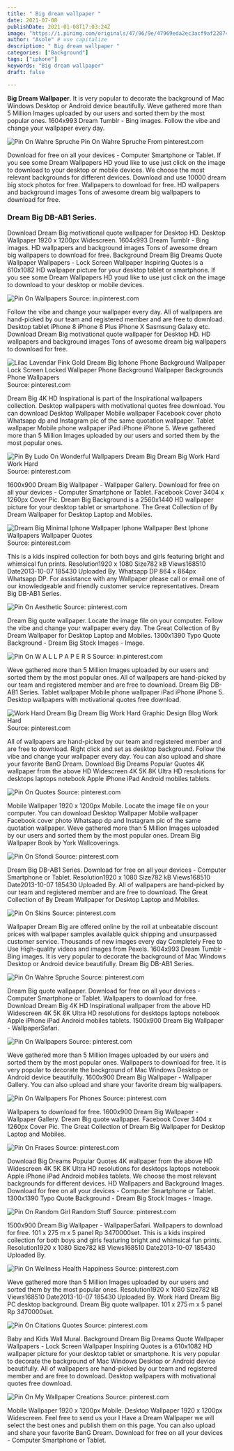 ```yaml
---
title: " Big dream wallpaper "
date: 2021-07-08
publishDate: 2021-01-08T17:03:24Z
image: "https://i.pinimg.com/originals/47/96/9e/47969eda2ec3acf9af22874c06897459.jpg"
author: "Asole" # use capitalize
description: " Big dream wallpaper "
categories: ["Background"]
tags: ["iphone"]
keywords: "Big dream wallpaper"
draft: false

---
```



**Big Dream Wallpaper**. It is very popular to decorate the background of Mac Windows Desktop or Android device beautifully. Weve gathered more than 5 Million Images uploaded by our users and sorted them by the most popular ones. 1604x993 Dream Tumblr - Bing images. Follow the vibe and change your wallpaper every day.

![Pin On Wahre Spruche](https://i.pinimg.com/736x/f5/43/1c/f5431cac5bd14fcc57af09c511fccec1.jpg "Pin On Wahre Spruche")
Pin On Wahre Spruche From pinterest.com


Download for free on all your devices - Computer Smartphone or Tablet. If you see some Dream Wallpapers HD youd like to use just click on the image to download to your desktop or mobile devices. We choose the most relevant backgrounds for different devices. Download and use 10000 dream big stock photos for free. Wallpapers to download for free. HD wallpapers and background images Tons of awesome dream big wallpapers to download for free.

### Dream Big DB-AB1 Series.

Download Dream Big motivational quote wallpaper for Desktop HD. Desktop Wallpaper 1920 x 1200px Widescreen. 1604x993 Dream Tumblr - Bing images. HD wallpapers and background images Tons of awesome dream big wallpapers to download for free. Background Dream Big Dreams Quote Wallpaper Wallpapers - Lock Screen Wallpaper Inspiring Quotes is a 610x1082 HD wallpaper picture for your desktop tablet or smartphone. If you see some Dream Wallpapers HD youd like to use just click on the image to download to your desktop or mobile devices.


![Pin On Wallpapers](https://i.pinimg.com/originals/2a/08/e8/2a08e8bbdfc3ce2c1af88d190253f361.png "Pin On Wallpapers")
Source: in.pinterest.com

Follow the vibe and change your wallpaper every day. All of wallpapers are hand-picked by our team and registered member and are free to download. Desktop tablet iPhone 8 iPhone 8 Plus iPhone X Sasmsung Galaxy etc. Download Dream Big motivational quote wallpaper for Desktop HD. HD wallpapers and background images Tons of awesome dream big wallpapers to download for free.

![Lilac Lavendar Pink Gold Dream Big Iphone Phone Background Wallpaper Lock Screen Locked Wallpaper Phone Background Wallpaper Backgrounds Phone Wallpapers](https://i.pinimg.com/originals/ae/16/f7/ae16f734e7e1b80995f3c0a9d96984ef.png "Lilac Lavendar Pink Gold Dream Big Iphone Phone Background Wallpaper Lock Screen Locked Wallpaper Phone Background Wallpaper Backgrounds Phone Wallpapers")
Source: pinterest.com

Dream Big 4K HD Inspirational is part of the Inspirational wallpapers collection. Desktop wallpapers with motivational quotes free download. You can download Desktop Wallpaper Mobile wallpaper Facebook cover photo Whatsapp dp and Instagram pic of the same quotation wallpaper. Tablet wallpaper Mobile phone wallpaper iPad iPhone iPhone 5. Weve gathered more than 5 Million Images uploaded by our users and sorted them by the most popular ones.

![Pin By Ludo On Wonderful Wallpapers Dream Big Dream Big Work Hard Work Hard](https://i.pinimg.com/736x/10/d7/c9/10d7c971deb2ec29ed09cacc13f17012.jpg "Pin By Ludo On Wonderful Wallpapers Dream Big Dream Big Work Hard Work Hard")
Source: pinterest.com

1600x900 Dream Big Wallpaper - Wallpaper Gallery. Download for free on all your devices - Computer Smartphone or Tablet. Facebook Cover 3404 x 1260px Cover Pic. Dream Big Background is a 2560x1440 HD wallpaper picture for your desktop tablet or smartphone. The Great Collection of By Dream Wallpaper for Desktop Laptop and Mobiles.

![Dream Big Minimal Iphone Wallpaper Iphone Wallpaper Best Iphone Wallpapers Wallpaper Quotes](https://i.pinimg.com/736x/c4/02/db/c402db0ef17c0b97bcdae20edfe768fd.jpg "Dream Big Minimal Iphone Wallpaper Iphone Wallpaper Best Iphone Wallpapers Wallpaper Quotes")
Source: pinterest.com

This is a kids inspired collection for both boys and girls featuring bright and whimsical fun prints. Resolution1920 x 1080 Size782 kB Views168510 Date2013-10-07 185430 Uploaded By. Whatsapp DP 864 x 864px Whatsapp DP. For assistance with any Wallpaper please call or email one of our knowledgeable and friendly customer service representatives. Dream Big DB-AB1 Series.

![Pin On Aesthetic](https://i.pinimg.com/736x/5f/5c/04/5f5c04ac81f2abf865f490fa7e183048.jpg "Pin On Aesthetic")
Source: pinterest.com

Dream Big quote wallpaper. Locate the image file on your computer. Follow the vibe and change your wallpaper every day. The Great Collection of By Dream Wallpaper for Desktop Laptop and Mobiles. 1300x1390 Typo Quote Background - Dream Big Stock Images - Image.

![Pin On W A L L P A P E R S](https://i.pinimg.com/originals/c7/16/85/c716854748beae9a5ae1113d2a284203.jpg "Pin On W A L L P A P E R S")
Source: in.pinterest.com

Weve gathered more than 5 Million Images uploaded by our users and sorted them by the most popular ones. All of wallpapers are hand-picked by our team and registered member and are free to download. Dream Big DB-AB1 Series. Tablet wallpaper Mobile phone wallpaper iPad iPhone iPhone 5. Desktop wallpapers with motivational quotes free download.

![Work Hard Dream Big Dream Big Work Hard Graphic Design Blog Work Hard](https://i.pinimg.com/originals/97/c0/db/97c0db5d416be8744aa536992a589da8.jpg "Work Hard Dream Big Dream Big Work Hard Graphic Design Blog Work Hard")
Source: pinterest.com

All of wallpapers are hand-picked by our team and registered member and are free to download. Right click and set as desktop background. Follow the vibe and change your wallpaper every day. You can also upload and share your favorite BanG Dream. Download Big Dreams Popular Quotes 4K wallpaper from the above HD Widescreen 4K 5K 8K Ultra HD resolutions for desktops laptops notebook Apple iPhone iPad Android mobiles tablets.

![Pin On Quotes](https://i.pinimg.com/originals/80/b7/e8/80b7e8666e1c8fbb73562d796793db6f.jpg "Pin On Quotes")
Source: pinterest.com

Mobile Wallpaper 1920 x 1200px Mobile. Locate the image file on your computer. You can download Desktop Wallpaper Mobile wallpaper Facebook cover photo Whatsapp dp and Instagram pic of the same quotation wallpaper. Weve gathered more than 5 Million Images uploaded by our users and sorted them by the most popular ones. Dream Big Wallpaper Book by York Wallcoverings.

![Pin On Sfondi](https://i.pinimg.com/originals/c1/d4/b3/c1d4b3fea8a0eb1510294cc43ba30746.jpg "Pin On Sfondi")
Source: pinterest.com

Dream Big DB-AB1 Series. Download for free on all your devices - Computer Smartphone or Tablet. Resolution1920 x 1080 Size782 kB Views168510 Date2013-10-07 185430 Uploaded By. All of wallpapers are hand-picked by our team and registered member and are free to download. The Great Collection of By Dream Wallpaper for Desktop Laptop and Mobiles.

![Pin On Skins](https://i.pinimg.com/originals/74/4e/13/744e13c480be8eea71ac795a2c205306.jpg "Pin On Skins")
Source: pinterest.com

Wallpaper Dream Big are offered online by the roll at unbeatable discount prices with wallpaper samples available quick shipping and unsurpassed customer service. Thousands of new images every day Completely Free to Use High-quality videos and images from Pexels. 1604x993 Dream Tumblr - Bing images. It is very popular to decorate the background of Mac Windows Desktop or Android device beautifully. Dream Big DB-AB1 Series.

![Pin On Wahre Spruche](https://i.pinimg.com/736x/f5/43/1c/f5431cac5bd14fcc57af09c511fccec1.jpg "Pin On Wahre Spruche")
Source: pinterest.com

Dream Big quote wallpaper. Download for free on all your devices - Computer Smartphone or Tablet. Wallpapers to download for free. Download Dream Big 4K HD Inspirational wallpaper from the above HD Widescreen 4K 5K 8K Ultra HD resolutions for desktops laptops notebook Apple iPhone iPad Android mobiles tablets. 1500x900 Dream Big Wallpaper - WallpaperSafari.

![Pin On Wallpapers](https://i.pinimg.com/originals/ee/08/d1/ee08d17be9c7078562df74c68eef0451.jpg "Pin On Wallpapers")
Source: pinterest.com

Weve gathered more than 5 Million Images uploaded by our users and sorted them by the most popular ones. Wallpapers to download for free. It is very popular to decorate the background of Mac Windows Desktop or Android device beautifully. 1600x900 Dream Big Wallpaper - Wallpaper Gallery. You can also upload and share your favorite dream big wallpapers.

![Pin On Wallpapers For Phones](https://i.pinimg.com/originals/ac/41/ba/ac41ba996cec3946e808894925bf63df.jpg "Pin On Wallpapers For Phones")
Source: pinterest.com

Wallpapers to download for free. 1600x900 Dream Big Wallpaper - Wallpaper Gallery. Dream Big quote wallpaper. Facebook Cover 3404 x 1260px Cover Pic. The Great Collection of Dream Big Wallpaper for Desktop Laptop and Mobiles.

![Pin On Frases](https://i.pinimg.com/originals/a8/6d/8a/a86d8abbf202851586cc4684cb4cc4e4.jpg "Pin On Frases")
Source: pinterest.com

Download Big Dreams Popular Quotes 4K wallpaper from the above HD Widescreen 4K 5K 8K Ultra HD resolutions for desktops laptops notebook Apple iPhone iPad Android mobiles tablets. We choose the most relevant backgrounds for different devices. HD Wallpapers and Background Images. Download for free on all your devices - Computer Smartphone or Tablet. 1300x1390 Typo Quote Background - Dream Big Stock Images - Image.

![Pin On Random Girl Random Stuff](https://i.pinimg.com/originals/e9/ee/e4/e9eee40fda5e4b2b47f7aadc6715a4e8.jpg "Pin On Random Girl Random Stuff")
Source: pinterest.com

1500x900 Dream Big Wallpaper - WallpaperSafari. Wallpapers to download for free. 101 x 275 m x 5 panel Rp 3470000set. This is a kids inspired collection for both boys and girls featuring bright and whimsical fun prints. Resolution1920 x 1080 Size782 kB Views168510 Date2013-10-07 185430 Uploaded By.

![Pin On Wellness Health Happiness](https://i.pinimg.com/736x/cd/9c/60/cd9c60893ad05edcdd62c6fde374b116.jpg "Pin On Wellness Health Happiness")
Source: pinterest.com

Weve gathered more than 5 Million Images uploaded by our users and sorted them by the most popular ones. Resolution1920 x 1080 Size782 kB Views168510 Date2013-10-07 185430 Uploaded By. Work Hard Dream Big PC desktop background. Dream Big quote wallpaper. 101 x 275 m x 5 panel Rp 3470000set.

![Pin On Citations Quotes](https://i.pinimg.com/736x/34/85/74/3485740550b0159a66754944e067b9c2.jpg "Pin On Citations Quotes")
Source: pinterest.com

Baby and Kids Wall Mural. Background Dream Big Dreams Quote Wallpaper Wallpapers - Lock Screen Wallpaper Inspiring Quotes is a 610x1082 HD wallpaper picture for your desktop tablet or smartphone. It is very popular to decorate the background of Mac Windows Desktop or Android device beautifully. All of wallpapers are hand-picked by our team and registered member and are free to download. Desktop wallpapers with motivational quotes free download.

![Pin On My Wallpaper Creations](https://i.pinimg.com/originals/47/96/9e/47969eda2ec3acf9af22874c06897459.jpg "Pin On My Wallpaper Creations")
Source: pinterest.com

Mobile Wallpaper 1920 x 1200px Mobile. Desktop Wallpaper 1920 x 1200px Widescreen. Feel free to send us your I Have a Dream Wallpaper we will select the best ones and publish them on this page. You can also upload and share your favorite BanG Dream. Download for free on all your devices - Computer Smartphone or Tablet.

